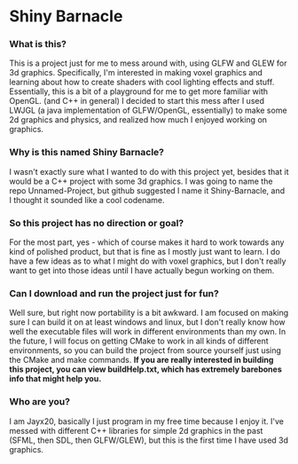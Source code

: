 <h1>Shiny Barnacle</h1>
<h3>What is this?</h3>
This is a project just for me to mess around with, using GLFW and GLEW for 3d graphics. Specifically, I'm interested in making voxel graphics and learning about how to create shaders with cool lighting effects and stuff. Essentially, this is a bit of a playground for me to get more familiar with OpenGL. (and C++ in general) I decided to start this mess after I used LWJGL (a java implementation of GLFW/OpenGL, essentially) to make some 2d graphics and physics, and realized how much I enjoyed working on graphics.
<h3>Why is this named Shiny Barnacle?</h3>
I wasn't exactly sure what I wanted to do with this project yet, besides that it would be a C++ project with some 3d graphics. I was going to name the repo Unnamed-Project, but github suggested I name it Shiny-Barnacle, and I thought it sounded like a cool codename.
<h3>So this project has no direction or goal?</h3>
For the most part, yes - which of course makes it hard to work towards any kind of polished product, but that is fine as I mostly just want to learn. I do have a few ideas as to what I might do with voxel graphics, but I don't really want to get into those ideas until I have actually begun working on them.
<h3>Can I download and run the project just for fun?</h3>
Well sure, but right now portability is a bit awkward. I am focused on making sure I can build it on at least windows and linux, but I don't really know how well the executable files will work in different environments than my own. In the future, I will focus on getting CMake to work in all kinds of different environments, so you can build the project from source yourself just using the CMake and make commands.
<b>If you are really interested in building this project, you can view buildHelp.txt, which has extremely barebones info that might help you.</b>
<h3>Who are you?</h3>
I am Jayx20, basically I just program in my free time because I enjoy it.
I've messed with different C++ libraries for simple 2d graphics in the past (SFML, then SDL, then GLFW/GLEW), but this is the first time I have used 3d graphics.
